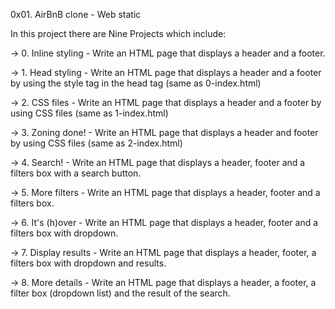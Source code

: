 0x01. AirBnB clone - Web static

In this project there are Nine Projects which include:

 -> 0. Inline styling - Write an HTML page that displays a header and a footer.

 -> 1. Head styling - Write an HTML page that displays a header and a footer by using the style tag in the head tag (same as 0-index.html)

 -> 2. CSS files - Write an HTML page that displays a header and a footer by using CSS files (same as 1-index.html)

 -> 3. Zoning done! - Write an HTML page that displays a header and footer by using CSS files (same as 2-index.html)

 -> 4. Search! - Write an HTML page that displays a header, footer and a filters box with a search button.

 -> 5. More filters - Write an HTML page that displays a header, footer and a filters box.

 -> 6. It's (h)over - Write an HTML page that displays a header, footer and a filters box with dropdown.

 -> 7. Display results - Write an HTML page that displays a header, footer, a filters box with dropdown and results.

 -> 8. More details - Write an HTML page that displays a header, a footer, a filter box (dropdown list) and the result of the search.
